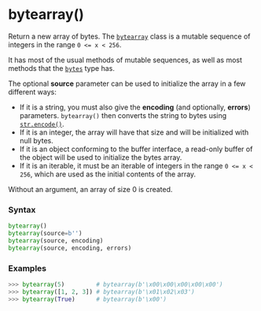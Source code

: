 # bytearray()

Return a new array of bytes. The [`bytearray`](/built-in-types/bytearray.md) class is a mutable sequence of integers in the range `0 <= x < 256`.

It has most of the usual methods of mutable sequences, as well as most methods that the [`bytes`](/built-in-types/bytes.md) type has.

The optional **source** parameter can be used to initialize the array in a few different ways:

- If it is a string, you must also give the **encoding** (and optionally, **errors**) parameters. `bytearray()` then converts the string to bytes using [`str.encode()`](/built-in-types/str?id=strencode).
- If it is an integer, the array will have that size and will be initialized with null bytes.
- If it is an object conforming to the buffer interface, a read-only buffer of the object will be used to initialize the bytes array.
- If it is an iterable, it must be an iterable of integers in the range `0 <= x < 256`, which are used as the initial contents of the array.

Without an argument, an array of size 0 is created.

### Syntax

```python
bytearray()
bytearray(source=b'')
bytearray(source, encoding)
bytearray(source, encoding, errors)
```

### Examples

```python
>>> bytearray(5)         # bytearray(b'\x00\x00\x00\x00\x00')
>>> bytearray([1, 2, 3]) # bytearray(b'\x01\x02\x03')
>>> bytearray(True)      # bytearray(b'\x00')
```
